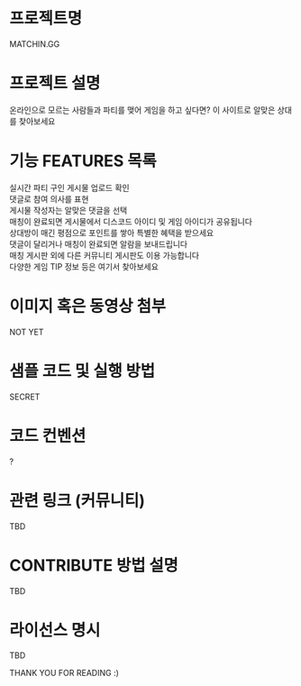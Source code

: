 # 프로젝트명
MATCHIN.GG

# 프로젝트 설명
온라인으로 모르는 사람들과 파티를 맺어 게임을 하고 싶다면? 이 사이트로 알맞은 상대를 찾아보세요

# 기능 FEATURES 목록
실시간 파티 구인 게시물 업로드 확인  
댓글로 참여 의사를 표현  
게시물 작성자는 알맞은 댓글을 선택  
매칭이 완료되면 게시물에서 디스코드 아이디 및 게임 아이디가 공유됩니다  
상대방이 매긴 평점으로 포인트를 쌓아 특별한 혜택을 받으세요  
댓글이 달리거나 매칭이 완료되면 알람을 보내드립니다  
매칭 게시판 외에 다른 커뮤니티 게시판도 이용 가능합니다  
다양한 게임 TIP 정보 등은 여기서 찾아보세요  

# 이미지 혹은 동영상 첨부
NOT YET

# 샘플 코드 및 실행 방법
SECRET

# 코드 컨벤션
?

# 관련 링크 (커뮤니티)
TBD

# CONTRIBUTE 방법 설명
TBD

# 라이선스 명시
TBD

THANK YOU FOR READING :)
